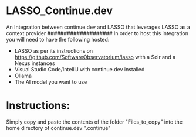 # LASSO_Continue.dev
An Integration between continue.dev and LASSO that leverages LASSO as a context provider
####################
In order to host this integration you will need to have the following hosted:
- LASSO as per its instructions on https://github.com/SoftwareObservatorium/lasso with a Solr and a Nexus instances
- Visual Studio Code/IntelliJ with continue.dev installed
- Ollama
- The AI model you want to use
# Instructions:
Simply copy and paste the contents of the folder "Files_to_copy" into the home directory of continue.dev ".continue"